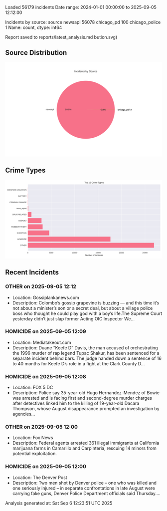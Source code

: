 
Loaded 56179 incidents
Date range: 2024-01-01 00:00:00 to 2025-09-05 12:12:00

Incidents by source:
source
newsapi           56078
chicago_pd          100
chicago_police        1
Name: count, dtype: int64

Report saved to reports/latest_analysis.md
bution.svg)

## Source Distribution
![Source Distribution](images/source_distribution.svg)

## Crime Types
![Crime Types](images/crime_types.svg)

## Recent Incidents

### OTHER on 2025-09-05 12:12
- Location: Gossiplankanews.com
- Description: Colombo’s gossip grapevine is buzzing — and this time it’s not about a minister’s son or a secret deal, but about a village police boss who thought he could play god with a boy’s life.The Supreme Court yesterday didn’t just slap former Acting OIC Inspector We…


### HOMICIDE on 2025-09-05 12:09
- Location: Mediatakeout.com
- Description: Duane “Keefe D” Davis, the man accused of orchestrating the 1996 murder of rap legend Tupac Shakur, has been sentenced for a separate incident behind bars. The judge handed down a sentence of 16 to 40 months for Keefe D’s role in a fight at the Clark County D…


### HOMICIDE on 2025-09-05 12:08
- Location: FOX 5 DC
- Description: Police say 35-year-old Hugo Hernandez-Mendez of Bowie was arrested and is facing first and second-degree murder charges after detectives linked him to the killing of 19-year-old Dacara Thompson, whose August disappearance prompted an investigation by agencies…


### OTHER on 2025-09-05 12:00
- Location: Fox News
- Description: Federal agents arrested 361 illegal immigrants at California marijuana farms in Camarillo and Carpinteria, rescuing 14 minors from potential exploitation.


### HOMICIDE on 2025-09-05 12:00
- Location: The Denver Post
- Description: Two men shot by Denver police – one who was killed and one seriously injured – in separate confrontations in late August were carrying fake guns, Denver Police Department officials said Thursday.…

Analysis generated at: Sat Sep  6 12:23:51 UTC 2025
